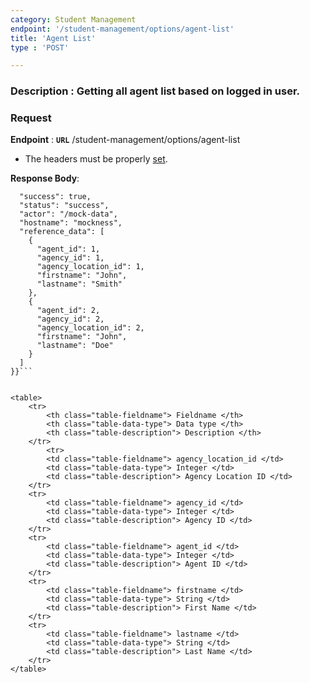 ```yaml
---
category: Student Management
endpoint: '/student-management/options/agent-list'
title: 'Agent List'
type : 'POST'

---
```

### **Description** : Getting all agent list based on logged in user.
### Request

**Endpoint** : **`URL`** /student-management/options/agent-list

* The headers must be properly [set](#/Info-setting-headers-token).

**Response Body**: 

```{
  "success": true,
  "status": "success",
  "actor": "/mock-data",
  "hostname": "mockness",
  "reference_data": [
    {
      "agent_id": 1,
      "agency_id": 1,
      "agency_location_id": 1,
      "firstname": "John",
      "lastname": "Smith"
    },
    {
      "agent_id": 2,
      "agency_id": 2,
      "agency_location_id": 2,
      "firstname": "John",
      "lastname": "Doe"
    }
  ]
}}```


<table>
	<tr>
		<th class="table-fieldname"> Fieldname </th>
		<th class="table-data-type"> Data type </th>
		<th class="table-description"> Description </th>
	</tr>
		<tr>
		<td class="table-fieldname"> agency_location_id </td>
		<td class="table-data-type"> Integer </td>
		<td class="table-description"> Agency Location ID </td>
	</tr>
	<tr>
		<td class="table-fieldname"> agency_id </td>
		<td class="table-data-type"> Integer </td>
		<td class="table-description"> Agency ID </td>
	</tr>
	<tr>
		<td class="table-fieldname"> agent_id </td>
		<td class="table-data-type"> Integer </td>
		<td class="table-description"> Agent ID </td>
	</tr>
	<tr>
		<td class="table-fieldname"> firstname </td>
		<td class="table-data-type"> String </td>
		<td class="table-description"> First Name </td>
	</tr>
	<tr>
		<td class="table-fieldname"> lastname </td>
		<td class="table-data-type"> String </td>
		<td class="table-description"> Last Name </td>
	</tr>
</table>